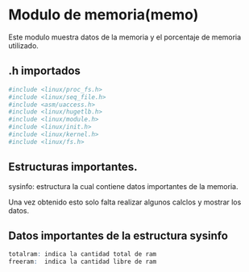 # Modulo de memoria(memo)
Este modulo muestra datos de la memoria y el porcentaje de memoria utilizado. 

## .h importados 

```r
#include <linux/proc_fs.h>
#include <linux/seq_file.h>
#include <asm/uaccess.h>
#include <linux/hugetlb.h>
#include <linux/module.h>
#include <linux/init.h>
#include <linux/kernel.h>
#include <linux/fs.h>
```

## Estructuras importantes. 
sysinfo: estructura la cual contiene datos importantes de la memoria.

Una vez obtenido esto solo falta realizar algunos calclos y mostrar los datos. 

## Datos importantes de la estructura sysinfo
```r
totalram: indica la cantidad total de ram
freeram:  indica la cantidad libre de ram
```
